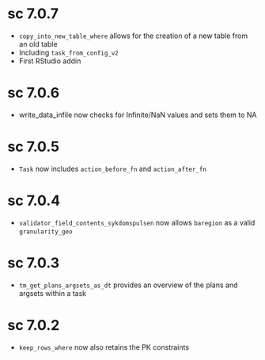 # sc 7.0.7

* `copy_into_new_table_where` allows for the creation of a new table from an old table
* Including `task_from_config_v2` 
* First RStudio addin

# sc 7.0.6

* write_data_infile now checks for Infinite/NaN values and sets them to NA

# sc 7.0.5

* `Task` now includes `action_before_fn` and `action_after_fn`

# sc 7.0.4

* `validator_field_contents_sykdomspulsen` now allows `baregion` as a valid `granularity_geo`

# sc 7.0.3

* `tm_get_plans_argsets_as_dt` provides an overview of the plans and argsets within a task

# sc 7.0.2

* `keep_rows_where` now also retains the PK constraints
